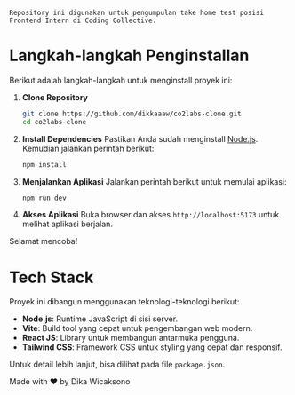 `Repository ini digunakan untuk pengumpulan take home test posisi Frontend Intern di Coding Collective.`

# Langkah-langkah Penginstallan

Berikut adalah langkah-langkah untuk menginstall proyek ini:

1. **Clone Repository**

   ```bash
   git clone https://github.com/dikkaaaw/co2labs-clone.git
   cd co2labs-clone
   ```

2. **Install Dependencies**
   Pastikan Anda sudah menginstall [Node.js](https://nodejs.org/). Kemudian jalankan perintah berikut:

   ```bash
   npm install
   ```

3. **Menjalankan Aplikasi**
   Jalankan perintah berikut untuk memulai aplikasi:

   ```bash
   npm run dev
   ```

4. **Akses Aplikasi**
   Buka browser dan akses `http://localhost:5173` untuk melihat aplikasi berjalan.

Selamat mencoba!

# Tech Stack

Proyek ini dibangun menggunakan teknologi-teknologi berikut:

- **Node.js**: Runtime JavaScript di sisi server.
- **Vite**: Build tool yang cepat untuk pengembangan web modern.
- **React JS**: Library untuk membangun antarmuka pengguna.
- **Tailwind CSS**: Framework CSS untuk styling yang cepat dan responsif.

Untuk detail lebih lanjut, bisa dilihat pada file `package.json`.

Made with ❤️ by Dika Wicaksono
